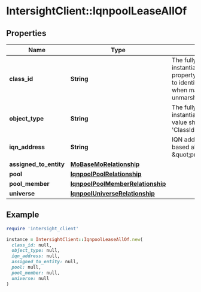 # IntersightClient::IqnpoolLeaseAllOf

## Properties

| Name | Type | Description | Notes |
| ---- | ---- | ----------- | ----- |
| **class_id** | **String** | The fully-qualified name of the instantiated, concrete type. This property is used as a discriminator to identify the type of the payload when marshaling and unmarshaling data. | [default to &#39;iqnpool.Lease&#39;] |
| **object_type** | **String** | The fully-qualified name of the instantiated, concrete type. The value should be the same as the &#39;ClassId&#39; property. | [default to &#39;iqnpool.Lease&#39;] |
| **iqn_address** | **String** | IQN address allocated for pool-based allocation \&quot;prefix+suffix+number\&quot;. | [optional] |
| **assigned_to_entity** | [**MoBaseMoRelationship**](MoBaseMoRelationship.md) |  | [optional] |
| **pool** | [**IqnpoolPoolRelationship**](IqnpoolPoolRelationship.md) |  | [optional] |
| **pool_member** | [**IqnpoolPoolMemberRelationship**](IqnpoolPoolMemberRelationship.md) |  | [optional] |
| **universe** | [**IqnpoolUniverseRelationship**](IqnpoolUniverseRelationship.md) |  | [optional] |

## Example

```ruby
require 'intersight_client'

instance = IntersightClient::IqnpoolLeaseAllOf.new(
  class_id: null,
  object_type: null,
  iqn_address: null,
  assigned_to_entity: null,
  pool: null,
  pool_member: null,
  universe: null
)
```

